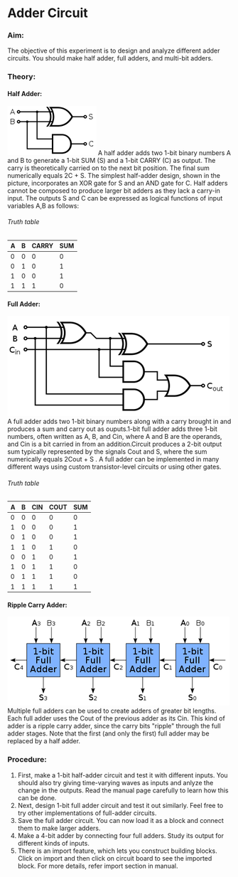 # Adder Circuit
### Aim:
The objective of this experiment is to design and analyze different adder circuits. You should make half adder, full adders, and multi-bit adders.
### Theory:
#### Half Adder:
![Half Adder](Half_Adder.svg.png)
A half adder adds two 1-bit binary numbers A and B to generate a 1-bit SUM (S) and a 1-bit CARRY (C) as output. The carry is theoretically carried on to the next bit position. The final sum numerically equals 2C + S. The simplest half-adder design, shown in the picture, incorporates an XOR gate for S and an AND gate for C. Half adders cannot be composed to produce larger bit adders as they lack a carry-in input. The outputs S and C can be expressed as logical functions of input variables A,B as follows:
###### Truth table
|A|B|CARRY|SUM|
|-|-|-----|---|
|0|0|0|0|
|0|1|0|1|
|1|0|0|1|
|1|1|1|0|
#### Full Adder:
![Full Adder](Full_Adder.svg.png)
A full adder adds two 1-bit binary numbers along with a carry brought in and produces a sum and carry out as ouputs.1-bit full adder adds three 1-bit numbers, often written as A, B, and Cin, where A and B are the operands, and Cin is a bit carried in from an addition.Circuit produces a 2-bit output sum typically represented by the signals Cout and S, where the sum numerically equals 2Cout + S . A full adder can be implemented in many different ways using custom transistor-level circuits or using other gates.
###### Truth table
|A|B|CIN|COUT|SUM|
|-|-|---|----|---|
|0|0|0|0|0|
|1|0|0|0|1|
|0|1|0|0|1|
|1|1|0|1|0|
|0|0|1|0|1|
|1|0|1|1|0|
|0|1|1|1|0|
|1|1|1|1|1|
#### Ripple Carry Adder:
![Ripple](ripple_carry_adder.svg.png)
Multiple full adders can be used to create adders of greater bit lengths. Each full adder uses the Cout of the previous adder as its Cin. This kind of adder is a ripple carry adder, since the carry bits "ripple" through the full adder stages. Note that the first (and only the first) full adder may be replaced by a half adder.
### Procedure:
1. First, make a 1-bit half-adder circuit and test it with different inputs. You should also try giving time-varying waves as inputs and anlyze the change in the outputs. Read the manual page carefully to learn how this can be done.
2. Next, design 1-bit full adder circuit and test it out similarly. Feel free to try other implementations of full-adder circuits.
3. Save the full adder circuit. You can now load it as a block and connect them to make larger adders.
4. Make a 4-bit adder by connecting four full adders. Study its output for different kinds of inputs.
5. There is an import feature, which lets you construct building blocks. Click on import and then click on circuit board to see the imported block. For more details, refer import section in manual.